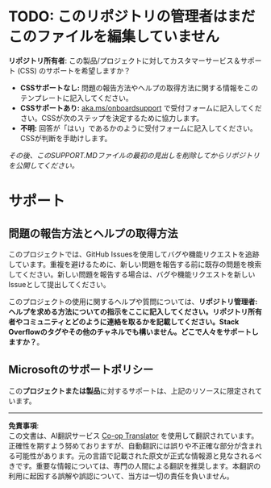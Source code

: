 <!--
CO_OP_TRANSLATOR_METADATA:
{
  "original_hash": "b7244261ee19497082edf33bcce64717",
  "translation_date": "2025-09-03T19:59:40+00:00",
  "source_file": "SUPPORT.md",
  "language_code": "ja"
}
-->
# TODO: このリポジトリの管理者はまだこのファイルを編集していません

**リポジトリ所有者**: この製品/プロジェクトに対してカスタマーサービス＆サポート (CSS) のサポートを希望しますか？

- **CSSサポートなし:** 問題の報告方法やヘルプの取得方法に関する情報をこのテンプレートに記入してください。
- **CSSサポートあり:** [aka.ms/onboardsupport](https://aka.ms/onboardsupport) で受付フォームに記入してください。CSSが次のステップを決定するために協力します。
- **不明:** 回答が「はい」であるかのように受付フォームに記入してください。CSSが判断を手助けします。

*その後、このSUPPORT.MDファイルの最初の見出しを削除してからリポジトリを公開してください。*

# サポート

## 問題の報告方法とヘルプの取得方法  

このプロジェクトでは、GitHub Issuesを使用してバグや機能リクエストを追跡しています。重複を避けるために、新しい問題を報告する前に既存の問題を検索してください。新しい問題を報告する場合は、バグや機能リクエストを新しいIssueとして提出してください。

このプロジェクトの使用に関するヘルプや質問については、**リポジトリ管理者: ヘルプを求める方法についての指示をここに記入してください。リポジトリ所有者やコミュニティとどのように連絡を取るかを記載してください。Stack Overflowのタグやその他のチャネルでも構いません。どこで人々をサポートしますか？**。

## Microsoftのサポートポリシー  

この**プロジェクトまたは製品**に対するサポートは、上記のリソースに限定されています。

---

**免責事項**:  
この文書は、AI翻訳サービス [Co-op Translator](https://github.com/Azure/co-op-translator) を使用して翻訳されています。正確性を期すよう努めておりますが、自動翻訳には誤りや不正確な部分が含まれる可能性があります。元の言語で記載された原文が正式な情報源と見なされるべきです。重要な情報については、専門の人間による翻訳を推奨します。本翻訳の利用に起因する誤解や誤認について、当方は一切の責任を負いません。